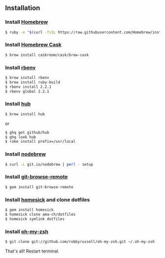 ## Installation

### Install [Homebrew](http://brew.sh/)

```sh
$ ruby -e "$(curl -fsSL https://raw.githubusercontent.com/Homebrew/install/master/install)"
```

### Install [Homebrew Cask](http://caskroom.io)

```sh
$ brew install caskroom/cask/brew-cask
```

### Install [rbenv](https://github.com/sstephenson/rbenv/)

```sh
$ brew install rbenv
$ brew install ruby-build
$ rbenv install 2.2.1
$ rbenv global 2.2.1
```

### Install [hub](https://hub.github.com/)

```sh
$ brew install hub
```

or

```sh
$ ghq get github/hub
$ ghq look hub
$ rake install prefix=/usr/local
```

### Install [nodebrew](https://github.com/hokaccha/nodebrew)

```sh
$ curl -L git.io/nodebrew | perl - setup
```

### Install [git-browse-remote](https://github.com/motemen/git-browse-remote)

```sh
$ gem install git-browse-remote
```

### Install [homesick](https://github.com/technicalpickles/homesick) and clone dotfiles

```sh
$ gem install homesick
$ homesick clone ama-ch/dotfiles
$ homesick symlink dotfiles
```

### Install [oh-my-zsh](https://github.com/robbyrussell/oh-my-zsh)

```sh
$ git clone git://github.com/robbyrussell/oh-my-zsh.git ~/.oh-my-zsh
```

That's all! Restart terminal.
